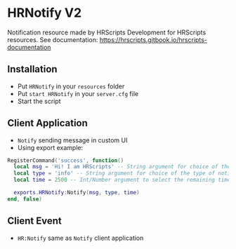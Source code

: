 # HRNotify V2
Notification resource made by HRScripts Development for HRScripts resources.
See documentation: https://hrscripts.gitbook.io/hrscripts-documentation



## Installation
- Put `HRNotify` in your `resources` folder
- Put `start HRNotify` in your `server.cfg` file
- Start the script

## Client Application
- `Notify` sending message in custom UI
- Using export example:
```lua
RegisterCommand('success', function()
  local msg = 'Hi! I am HRScripts' -- String argument for choice of the notify text
  local type = 'info' -- String argument for choice of the type of notify. Types: success, info, error, warning
  local time = 2500 -- Int/Number argument to select the remaining time before the notification closes

  exports.HRNotify:Notify(msg, type, time)
end, false)
```

## Client Event
- `HR:Notify` same as `Notify` client application
